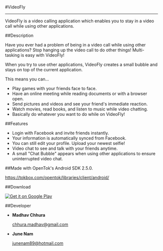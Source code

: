 #VideoFly

---

VideoFly is a video calling application which enables you to stay in a video call while using other applications. 

##Description

Have you ever had a problem of being in a video call while using other applications?
Stop hanging up the video call to do other things! Multi-tasking is easy with VideoFly! 

When you try to use other applications, VideoFly creates a small bubble and stays on top of the current application. 

This means you can...

* Play games with your friends face to face.
* Have an online meeting while reading documents or with a browser open.
* Send pictures and videos and see your friend's immediate reaction. 
* Watch movies, read books, and listen to music while video chatting.
* Basically do whatever you want to do while on VideoFly!

##Features

* Login with Facebook and invite friends instantly.
* Your information is automatically synced from Facebook.
* You can still edit your profile. Upload your newest selfie!
* Video chat to see and talk with your friends anytime.
* A small "Chat Bubble" appears when using other applications to ensure uninterrupted video chat.

##Made with
OpenTok's Android SDK 2.5.0.
 
<a href = "https://tokbox.com/opentok/libraries/client/android/">
<p>https://tokbox.com/opentok/libraries/client/android/</p>
</a>

##Download

<a href="https://play.google.com/store/apps/details?id=example.com.videofly">
  <img alt="Get it on Google Play"
       src="https://developer.android.com/images/brand/en_generic_rgb_wo_60.png" />
</a>

##Developer
* <b>Madhav Chhura </b>
	
	chhura.madhav@gmail.com
* <b>June Nam</b>
	
	junenam89@hotmail.com